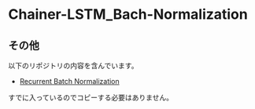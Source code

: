 # Chainer-LSTM_Bach-Normalization


## その他

以下のリポジトリの内容を含んでいます。

- [Recurrent Batch Normalization](https://github.com/musyoku/recurrent-batch-normalization)

すでに入っているのでコピーする必要はありません。
